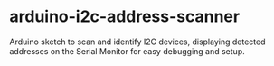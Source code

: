 # arduino-i2c-address-scanner
Arduino sketch to scan and identify I2C devices, displaying detected addresses on the Serial Monitor for easy debugging and setup.

